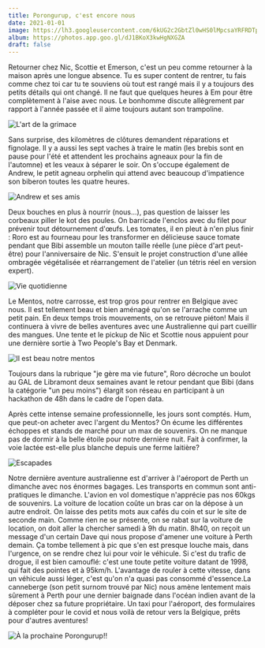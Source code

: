 ```yaml
---
title: Porongurup, c'est encore nous
date: 2021-01-01
image: https://lh3.googleusercontent.com/6kUG2c2GbtZl0wHS0lMpcsaYRFRDTpSAp2yUp3daHPceZOzK1PJFDuMML00dTC1P2u-QZ1Byt3B4zlkN53sLuGzpaWgBYJAMagwkrzygH_yuwaBMUNUeJiJovkICZ5gz_I1mVXMtiIY
album: https://photos.app.goo.gl/dJ1BKoX3kwHgNXGZA
draft: false
---
```


Retourner chez Nic, Scottie et Emerson, c'est un peu comme retourner à la maison après une longue absence. Tu es super content de rentrer, tu fais comme chez toi car tu te souviens où tout est rangé mais il y a toujours des petits détails qui ont changé. Il ne faut que quelques heures à Em pour être complètement à l'aise avec nous. Le bonhomme discute allègrement par rapport à l'année passée et il aime toujours autant son trampoline.

![L'art de la grimace](https://lh3.googleusercontent.com/IwD60CA4bSBbUTB4RnVVFxEJXSS-XZxXXdw4suDCSvFEiy3e1czUVMqWc4BJqv-c9IP8aln2c-R2nYFYkPVhXhYExppOxoLI4_gjfHxWPYeWD5znAdzoAGhjsSoNf3QH3noCbzGHPa4)

Sans surprise, des kilomètres de clôtures demandent réparations et fignolage. Il y a aussi les sept vaches à traire le matin (les brebis sont en pause pour l'été et attendent les prochains agneaux pour la fin de l'automne) et les veaux à séparer le soir. On s'occupe également de Andrew, le petit agneau orphelin qui attend avec beaucoup d'impatience son biberon toutes les quatre heures.

![Andrew et ses amis](https://lh3.googleusercontent.com/JgHtO-rgXdDpUIyJji8--YEjKthqNPGmtPnlBsiSgEFvFvv79w2Ze-8oSr3v2Tcg3pcieBDvTH7-8wq15zVh1bRcepchFqNufJugpaemQEmyCD01WpTVGZtOxIp5nOT7JrKtWTNZc-4)

Deux bouches en plus à nourrir (nous...), pas question de laisser les corbeaux piller le kot des poules. On barricade l'enclos avec du filet pour prévenir tout détournement d'œufs. Les tomates, il en pleut à n'en plus finir : Roro est au fourneau pour les transformer en délicieuse sauce tomate pendant que Bibi assemble un mouton taille réelle (une pièce d'art peut-être) pour l'anniversaire de Nic. S'ensuit le projet construction d'une allée ombragée végétalisée et réarrangement de l'atelier (un tétris réel en version expert).

![Vie quotidienne](https://lh3.googleusercontent.com/kiXEb35EfGqkvg765U7jQjqE9qRE25gRW9OlIxZNdPJi9Bf-NfJdWz1TGYLxmXHXrf02LoPf-emOK_PL0LK9_ghYntn4PywHACmXn8n8AbrTaFq6DNCZhWkq5dD65fN-PPZY2upsY8M)

Le Mentos, notre carrosse, est trop gros pour rentrer en Belgique avec nous. Il est tellement beau et bien aménagé qu'on se l'arrache comme un petit pain. En deux temps trois mouvements, on se retrouve piéton! Mais il continuera à vivre de belles aventures avec une Australienne qui part cueillir des mangues. Une tente et le pickup de Nic et Scottie nous appuient pour une dernière sortie à Two People's Bay et Denmark.

![Il est beau notre mentos](https://lh3.googleusercontent.com/zOmNpSpThLIrXGl5D1WOmrL-R3k-zdMPgh4pFI4_aS5Tq3s2OO9BFYnPwlMpCYFR9jvymoHkwQ8Sp6mvn771hXp7BE2p9r2i2Ap5PkQU4RW0iJby1seXdjf-BqvFGHtPUp_k5kvTXFQ)

Toujours dans la rubrique "je gère ma vie future", Roro décroche un boulot au GAL de Libramont deux semaines avant le retour pendant que Bibi (dans la catégorie "un peu moins") élargit son réseau en participant à un hackathon de 48h dans le cadre de l'open data. 

Après cette intense semaine professionnelle, les jours sont comptés. Hum, que peut-on acheter avec l'argent du Mentos? On écume les différentes échoppes et stands de marché pour un max de souvenirs. On ne manque pas de dormir à la belle étoile pour notre dernière nuit. Fait à confirmer, la voie lactée est-elle plus blanche depuis une ferme laitière?

![Escapades](https://lh3.googleusercontent.com/VqSCe4JObt7hZ7iX5Ped5U13gTl80h-2FDmM6aRHj7u8Y32CMoKcr1AVK9HmMpMJqgGZ6-q_DnxeD4ymIfDIhSi_8V5mCL8sU15h2ARO5onOSmgrb7evSyAJHJ8flS4c_mgphEEaM5w)

Notre dernière aventure australienne est d'arriver à l'aéroport de Perth un dimanche avec nos énormes bagages. Les transports en commun sont anti-pratiques le dimanche. L'avion en vol domestique n'apprécie pas nos 60kgs de souvenirs. La voiture de location coûte un bras car on la dépose à un autre endroit. On laisse des petits mots aux cafés du coin et sur le site de seconde main. Comme rien ne se présente, on se rabat sur la voiture de location, on doit aller la chercher samedi à 9h du matin. 8h40, on reçoit un message d'un certain Dave qui nous propose d'amener une voiture à Perth demain. Ça tombe tellement à pic que s'en est presque louche mais, dans l'urgence, on se rendre chez lui pour voir le véhicule. Si c'est du trafic de drogue, il est bien camouflé: c'est une toute petite voiture datant de 1998, qui fait des pointes et à 95km/h. L'avantage de rouler à cette vitesse, dans un véhicule aussi léger, c'est qu'on n'a quasi pas consommé d'essence.La canneberge (son petit surnom trouvé par Nic) nous amène lentement mais sûrement à Perth pour une dernier baignade dans l'océan indien avant de la déposer chez sa future propriétaire. Un taxi pour l'aéroport, des formulaires à compléter pour le covid et nous voilà de retour vers la Belgique, prêts pour d'autres aventures!

![À la prochaine Porongurup!!](https://lh3.googleusercontent.com/74UGbBIopQF_CAOuDl-ODVjN0dp96CND2wP58y5t6xyzrB1kxmHSfMQYtIZ5hlg3Ia9P1EF-I1YEi04AST_Ane7YkVPISuTatj4H-dxwmYm2lMh7-WzkKepMYxM0yk30_DZo9EUhJqU)
